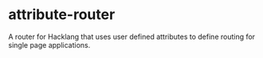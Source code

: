 attribute-router
================

A router for Hacklang that uses user defined attributes to define routing for single page applications.

